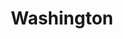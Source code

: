 ---
title: "Washington"
hashtag: washington
borders:
  - Canada
  - Columbia River
  - Idaho
  - Oregon
  - Pacific Ocean
cities:
  - Bellingham
  - Bellevue
  - Bothell
  - Bremerton
  - Conway
  - Issaquah
  - La Conner
  - North Bend
  - Redmond
  - Sammamish
  - SeaTac
  - Seattle
  - Spokane
  - Tacoma
  - Wenatchee
counties:
  - Chelan County
  - King County
  - Kitsap County
  - Kittitas County
  - Lewis County
  - Mason County
  - Pierce County
  - Skagit County
  - Snohomish County
  - Thurston County
  - Whatcom County
  - Yakima County
subdivision-of:
  - United States
tags:
  - State
  - Puget Sound
  - United States
---